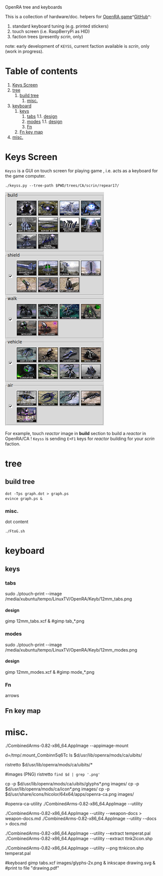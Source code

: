 OpenRA tree and keyboards

This is a collection of hardware/doc. 
helpers for [OpenRA game](https://www.openra.net/)^[GitHub](https://github.com/OpenRA/OpenRA)^:

1. standard keyboard tuning (e.g. printed stickers)
1. touch screen (i.e. RaspBerryPi as HID)
1. faction trees (presently *scrin*, only)

note: early development of `KEYSS`, current faction available is *scrin*, only (work in progress).

<!--- begin@of@TOC --->
# Table of contents

1. [Keys Screen](#keys-screen)
1. [tree](#tree)
     1. [build tree](#build-tree)
          1. [misc.](#misc)
1. [keyboard](#keyboard)
     1. [keys](#keys)
          1. [tabs](#tabs)
          1.1. [design](#design)
          1. [modes](#modes)
          1.1. [design](#design)
          1. [Fn](#fn)
     1. [Fn key map](#fn-key-map)
1. [misc.](#misc)
<!--- end@of@TOC --->

# Keys Screen

`Keyss` is a GUI on touch screen for playing game
, i.e. acts as a keyboard for the game computer.

~~~ { .bash }
./keyss.py --tree-path $PWD/trees/CA/scrin/repear17/
~~~

![CA.v0.82//scrin/repear17](GUI.png)

For example, touch *reactor* image in **build** section to build a *reactor* in OpenRA/CA !
`Keyss` is sending `E+F1` keys for *reactor* building for your *scrin* faction.

# tree

## build tree

~~~ { .bash }
dot -Tps graph.dot > graph.ps
evince graph.ps &
~~~

### misc.

dot content

~~~ { .bash }
./FtoG.sh
~~~

# keyboard

## keys

### tabs

sudo ./ptouch-print --image /media/xubuntu/tempo/LinuxTV/OpenRA/Keyb/12mm_tabs.png

#### design

gimp 12mm_tabs.xcf &
#gimp tab_*.png

### modes

sudo ./ptouch-print --image /media/xubuntu/tempo/LinuxTV/OpenRA/Keyb/12mm_modes.png

#### design

gimp 12mm_modes.xcf &
#gimp mode_*.png

### Fn

arrows

## Fn key map


# misc.

./CombinedArms-0.82-x86_64.AppImage --appimage-mount

d=/tmp/.mount_Combinn5q6Tc
ls $d/usr/lib/openra/mods/ca/uibits/

ristretto $d/usr/lib/openra/mods/ca/uibits/*

#images (PNG)
ristretto `find $d | grep '.png'`

cp -p $d/usr/lib/openra/mods/ca/uibits/glyphs*.png images/
cp -p $d/usr/lib/openra/mods/ca/icon*.png images/
cp -p $d/usr/share/icons/hicolor/64x64/apps/openra-ca.png images/

#openra-ca-utility
./CombinedArms-0.82-x86_64.AppImage --utility

./CombinedArms-0.82-x86_64.AppImage --utility --weapon-docs > weapon-docs.md
./CombinedArms-0.82-x86_64.AppImage --utility --docs > docs.md
 
 
./CombinedArms-0.82-x86_64.AppImage --utility --extract temperat.pal
./CombinedArms-0.82-x86_64.AppImage --utility --extract ttnk2icon.shp

./CombinedArms-0.82-x86_64.AppImage --utility --png ttnkicon.shp temperat.pal

#keyboard
gimp tabs.xcf images/glyphs-2x.png &
inkscape drawing.svg &
#print to file "drawing.pdf"


